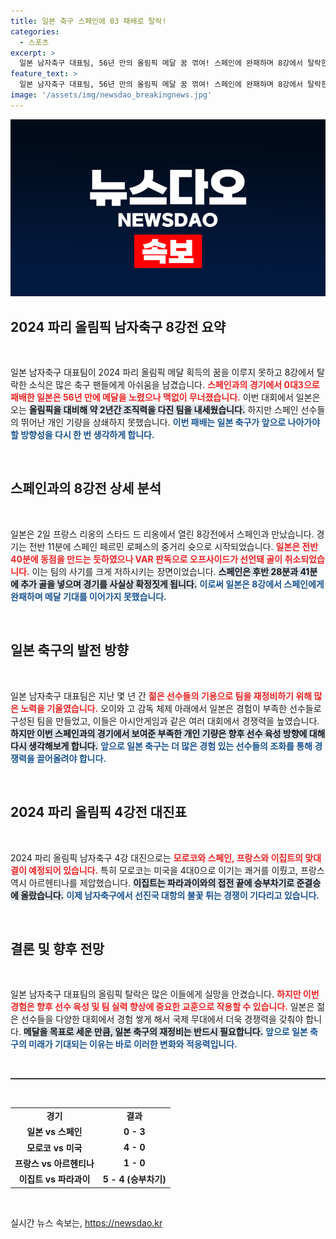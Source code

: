 ```yaml
---
title: 일본 축구 스페인에 03 패배로 탈락!
categories:
  - 스포츠
excerpt: >
  일본 남자축구 대표팀, 56년 만의 올림픽 메달 꿈 꺾여! 스페인에 완패하며 8강에서 탈락한 일본. 메달 획득 의지를 다졌던 젊은 선수들은 아쉬운 순간을 그대로 바라보며 다음을 기약한다.
feature_text: >
  일본 남자축구 대표팀, 56년 만의 올림픽 메달 꿈 꺾여! 스페인에 완패하며 8강에서 탈락한 일본. 메달 획득 의지를 다졌던 젊은 선수들은 아쉬운 순간을 그대로 바라보며 다음을 기약한다.
image: '/assets/img/newsdao_breakingnews.jpg'
---
```


<p><img src="/assets/img/newsdao_breakingnews.jpg" alt="implanttips 속보" /></p>

<h2 data-ke-size="size26">2024 파리 올림픽 남자축구 8강전 요약</h2>

<p data-ke-size="size16">&nbsp;</p>

<p>일본 남자축구 대표팀이 2024 파리 올림픽 메달 획득의 꿈을 이루지 못하고 8강에서 탈락한 소식은 많은 축구 팬들에게 아쉬움을 남겼습니다. <b><span style="color: #ee2323;">스페인과의 경기에서 0대3으로 패배한 일본은 56년 만에 메달을 노렸으나 맥없이 무너졌습니다.</span></b> 이번 대회에서 일본은 오는 <b><span style="background-color: #21538527;">올림픽을 대비해 약 2년간 조직력을 다진 팀을 내세웠습니다.</span></b> 하지만 스페인 선수들의 뛰어난 개인 기량을 상쇄하지 못했습니다. <b><span style="color: #1a5490;">이번 패배는 일본 축구가 앞으로 나아가야 할 방향성을 다시 한 번 생각하게 합니다.</span></b></p>

<p data-ke-size="size16">&nbsp;</p>

<h2 data-ke-size="size26">스페인과의 8강전 상세 분석</h2>

<p data-ke-size="size16">&nbsp;</p>

<p>일본은 2일 프랑스 리옹의 스타드 드 리옹에서 열린 8강전에서 스페인과 만났습니다. 경기는 전반 11분에 스페인 페르민 로페스의 중거리 슛으로 시작되었습니다. <b><span style="color: #ee2323;">일본은 전반 40분에 동점을 만드는 듯하였으나 VAR 판독으로 오프사이드가 선언돼 골이 취소되었습니다.</span></b> 이는 팀의 사기를 크게 저하시키는 장면이었습니다. <b><span style="background-color: #21538527;">스페인은 후반 28분과 41분에 추가 골을 넣으며 경기를 사실상 확정짓게 됩니다.</span></b> <b><span style="color: #1a5490;">이로써 일본은 8강에서 스페인에게 완패하며 메달 기대를 이어가지 못했습니다.</span></b></p>

<p data-ke-size="size16">&nbsp;</p>

<h2 data-ke-size="size26">일본 축구의 발전 방향</h2>

<p data-ke-size="size16">&nbsp;</p>

<p>일본 남자축구 대표팀은 지난 몇 년 간 <b><spam style="color: #ee2323;">젊은 선수들의 기용으로 팀을 재정비하기 위해 많은 노력을 기울였습니다.</spam></b> 오이와 고 감독 체제 아래에서 일본은 경험이 부족한 선수들로 구성된 팀을 만들었고, 이들은 아시안게임과 같은 여러 대회에서 경쟁력을 높였습니다. <b><span style="background-color: #21538527;"> 하지만 이번 스페인과의 경기에서 보여준 부족한 개인 기량은 향후 선수 육성 방향에 대해 다시 생각해보게 합니다.</span></b> <b><span style="color: #1a5490;">앞으로 일본 축구는 더 많은 경험 있는 선수들의 조화를 통해 경쟁력을 끌어올려야 합니다.</span></b></p>

<p data-ke-size="size16">&nbsp;</p>

<h2 data-ke-size="size26">2024 파리 올림픽 4강전 대진표</h2>

<p data-ke-size="size16">&nbsp;</p>

<p>2024 파리 올림픽 남자축구 4강 대진으로는 <b><span style="color: #ee2323;">모로코와 스페인, 프랑스와 이집트의 맞대결이 예정되어 있습니다.</span></b> 특히 모로코는 미국을 4대0으로 이기는 쾌거를 이뤘고, 프랑스 역시 아르헨티나를 제압했습니다. <b><span style="background-color: #21538527;">이집트는 파라과이와의 접전 끝에 승부차기로 준결승에 올랐습니다.</span></b> <b><span style="color: #1a5490;">이제 남자축구에서 선진국 대항의 불꽃 튀는 경쟁이 기다리고 있습니다.</span></b></p>

<p data-ke-size="size16">&nbsp;</p>

<h2 data-ke-size="size26">결론 및 향후 전망</h2>

<p data-ke-size="size16">&nbsp;</p>

<p>일본 남자축구 대표팀의 올림픽 탈락은 많은 이들에게 실망을 안겼습니다. <b><span style="color: #ee2323;">하지만 이번 경험은 향후 선수 육성 및 팀 실력 향상에 중요한 교훈으로 작용할 수 있습니다.</span></b> 일본은 젊은 선수들을 다양한 대회에서 경험 쌓게 해서 국제 무대에서 더욱 경쟁력을 갖춰야 합니다. <b><span style="background-color: #21538527;">메달을 목표로 세운 만큼, 일본 축구의 재정비는 반드시 필요합니다.</span></b> <b><span style="color: #1a5490;">앞으로 일본 축구의 미래가 기대되는 이유는 바로 이러한 변화와 적응력입니다.</span></b></p>

<p data-ke-size="size16">&nbsp;</p>

<hr style="height: 2px; border: none; background-color: #333;"/>

<p data-ke-size="size16">&nbsp;</p>

<table>
    <tr>
        <td style="text-align: center; height: 17px;"><b>경기</b></td>
        <td style="text-align: center; height: 17px;"><b>결과</b></td>
    </tr>
    <tr>
        <td style="text-align: center; height: 17px;"><b>일본 vs 스페인</b></td>
        <td style="text-align: center; height: 17px;"><b>0 - 3</b></td>
    </tr>
    <tr>
        <td style="text-align: center; height: 17px;"><b>모로코 vs 미국</b></td>
        <td style="text-align: center; height: 17px;"><b>4 - 0</b></td>
    </tr>
    <tr>
        <td style="text-align: center; height: 17px;"><b>프랑스 vs 아르헨티나</b></td>
        <td style="text-align: center; height: 17px;"><b>1 - 0</b></td>
    </tr>
    <tr>
        <td style="text-align: center; height: 17px;"><b>이집트 vs 파라과이</b></td>
        <td style="text-align: center; height: 17px;"><b>5 - 4 (승부차기)</b></td>
    </tr>
</table>

<p data-ke-size="size16">&nbsp;</p>
실시간 뉴스 속보는, <a href="https://newsdao.kr" rel="dofollow">https://newsdao.kr</a>


